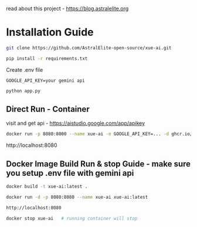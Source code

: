 read about this project - https://blog.astralelite.org

# Installation Guide

```bash
git clone https://github.com/AstralElite-open-source/xue-ai.git
```
```bash
pip install -r requirements.txt
```
Create .env file
```text
GOOGLE_API_KEY=your gemini api
```
```bash
python app.py
```
## Direct Run - Container
visit and get api - https://aistudio.google.com/app/apikey
```bash
docker run -p 8080:8000 --name xue-ai -e GOOGLE_API_KEY=... -d ghcr.io/astralelite-open-source/xue-ai:v1.0.0
```
http://localhost:8080
## Docker Image Build  Run & stop Guide - make sure you setup .env file with gemini api

```bash
docker build -t xue-ai:latest .
```
```bash
docker run -d -p 8080:8080 --name xue-ai xue-ai:latest
```
```bash
http://localhost:8080
```
```bash
docker stop xue-ai   # running container will stop
```
